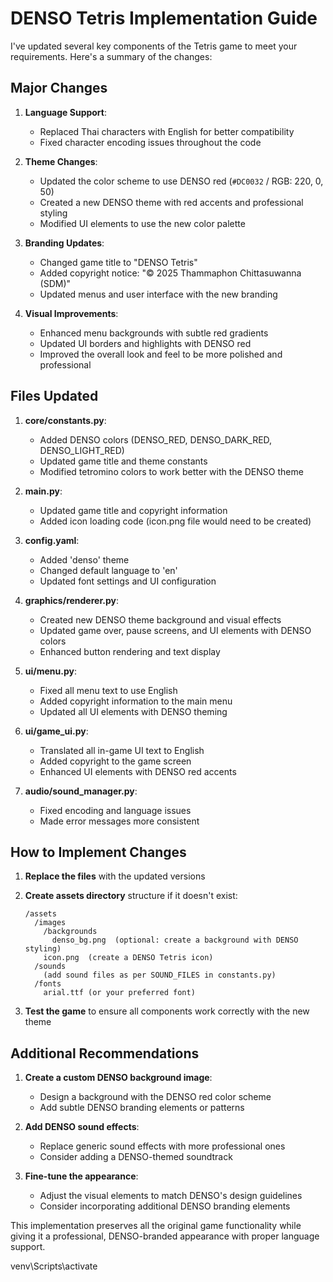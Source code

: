 # DENSO Tetris Implementation Guide

I've updated several key components of the Tetris game to meet your requirements. Here's a summary of the changes:

## Major Changes

1. **Language Support**:

   - Replaced Thai characters with English for better compatibility
   - Fixed character encoding issues throughout the code

2. **Theme Changes**:

   - Updated the color scheme to use DENSO red (`#DC0032` / RGB: 220, 0, 50)
   - Created a new DENSO theme with red accents and professional styling
   - Modified UI elements to use the new color palette

3. **Branding Updates**:

   - Changed game title to "DENSO Tetris"
   - Added copyright notice: "© 2025 Thammaphon Chittasuwanna (SDM)"
   - Updated menus and user interface with the new branding

4. **Visual Improvements**:
   - Enhanced menu backgrounds with subtle red gradients
   - Updated UI borders and highlights with DENSO red
   - Improved the overall look and feel to be more polished and professional

## Files Updated

1. **core/constants.py**:

   - Added DENSO colors (DENSO_RED, DENSO_DARK_RED, DENSO_LIGHT_RED)
   - Updated game title and theme constants
   - Modified tetromino colors to work better with the DENSO theme

2. **main.py**:

   - Updated game title and copyright information
   - Added icon loading code (icon.png file would need to be created)

3. **config.yaml**:

   - Added 'denso' theme
   - Changed default language to 'en'
   - Updated font settings and UI configuration

4. **graphics/renderer.py**:

   - Created new DENSO theme background and visual effects
   - Updated game over, pause screens, and UI elements with DENSO colors
   - Enhanced button rendering and text display

5. **ui/menu.py**:

   - Fixed all menu text to use English
   - Added copyright information to the main menu
   - Updated all UI elements with DENSO theming

6. **ui/game_ui.py**:

   - Translated all in-game UI text to English
   - Added copyright to the game screen
   - Enhanced UI elements with DENSO red accents

7. **audio/sound_manager.py**:
   - Fixed encoding and language issues
   - Made error messages more consistent

## How to Implement Changes

1. **Replace the files** with the updated versions
2. **Create assets directory** structure if it doesn't exist:

   ```
   /assets
     /images
       /backgrounds
         denso_bg.png  (optional: create a background with DENSO styling)
       icon.png  (create a DENSO Tetris icon)
     /sounds
       (add sound files as per SOUND_FILES in constants.py)
     /fonts
       arial.ttf (or your preferred font)
   ```

3. **Test the game** to ensure all components work correctly with the new theme

## Additional Recommendations

1. **Create a custom DENSO background image**:

   - Design a background with the DENSO red color scheme
   - Add subtle DENSO branding elements or patterns

2. **Add DENSO sound effects**:

   - Replace generic sound effects with more professional ones
   - Consider adding a DENSO-themed soundtrack

3. **Fine-tune the appearance**:
   - Adjust the visual elements to match DENSO's design guidelines
   - Consider incorporating additional DENSO branding elements

This implementation preserves all the original game functionality while giving it a professional, DENSO-branded appearance with proper language support.

venv\Scripts\activate
